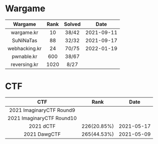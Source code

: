 # Wargame

|Wargame|Rank|Solved|Date|
|:---:|:---:|:---:|:---:|
|wargame.kr|10|38/42|2021-09-11|
|SuNiNaTas|88|32/32|2021-09-17|
|webhacking.kr|24|70/75|2022-01-19|
|pwnable.kr|600|38/67||
|reversing.kr|1020|8/27||

# CTF

|CTF|Rank|Date|
|:---:|:---:|:---:|
|2021 ImaginaryCTF Round9|||
|2021 ImaginaryCTF Round10|||
|2021 dCTF|226(20.85%)|2021-05-17|
|2021 DawgCTF|265(44.53%)|2021-05-09|